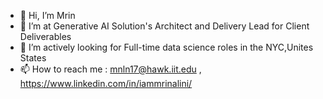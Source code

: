 - 👋 Hi, I’m Mrin
- 👀 I’m at Generative AI Solution's Architect and Delivery Lead for Client Deliverables
- 💞️ I’m actively looking for Full-time data science roles in the NYC,Unites States
- 📫 How to reach me : mnln17@hawk.iit.edu , https://www.linkedin.com/in/iammrinalini/

<!---
mrinalinigarg/mrinalinigarg is a ✨ special ✨ repository because its `README.md` (this file) appears on your GitHub profile.
You can click the Preview link to take a look at your changes.
--->
